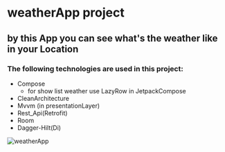 # weatherApp project
## by this App you can see what's the weather like in your Location
### The following technologies are used in this project:
+ Compose
   + for show list weather use LazyRow in JetpackCompose
+ CleanArchitecture
+ Mvvm (in presentationLayer)     
+ Rest_Api(Retrofit)
+ Room
+ Dagger-Hilt(Di)


![weatherApp](https://user-images.githubusercontent.com/74426462/198554976-ca08c72e-5645-4d72-88ff-18b74a057a9e.jpg)
